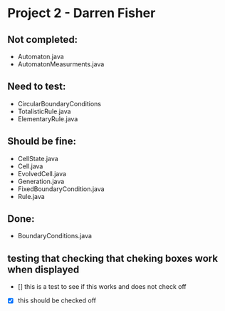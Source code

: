 # Project 2 - Darren Fisher

## Not completed:

* Automaton.java
* AutomatonMeasurments.java

## Need to test:

* CircularBoundaryConditions
* TotalisticRule.java
* ElementaryRule.java

## Should be fine:

* CellState.java
* Cell.java
* EvolvedCell.java
* Generation.java
* FixedBoundaryCondition.java
* Rule.java


## Done:

* BoundaryConditions.java


## testing that checking that cheking boxes work when displayed
- [] this is a test to see if this works and does not check off
- [x] this should be checked off